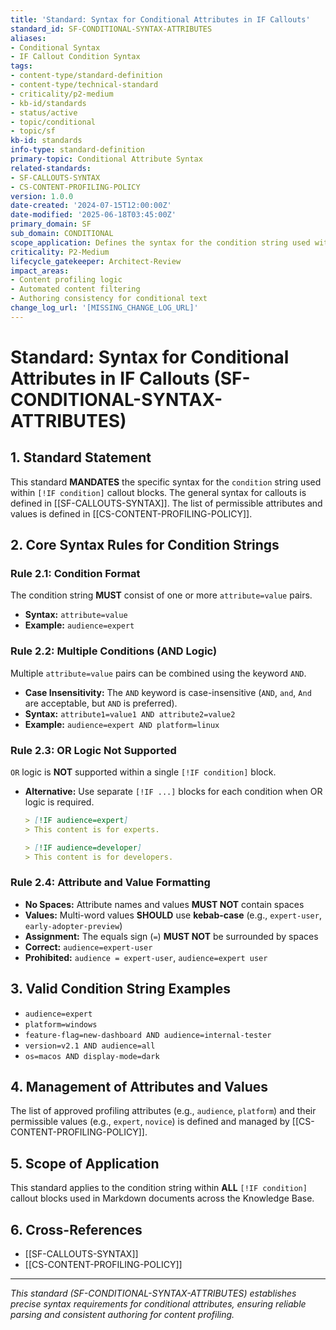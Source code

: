 ```yaml
---
title: 'Standard: Syntax for Conditional Attributes in IF Callouts'
standard_id: SF-CONDITIONAL-SYNTAX-ATTRIBUTES
aliases:
- Conditional Syntax
- IF Callout Condition Syntax
tags:
- content-type/standard-definition
- content-type/technical-standard
- criticality/p2-medium
- kb-id/standards
- status/active
- topic/conditional
- topic/sf
kb-id: standards
info-type: standard-definition
primary-topic: Conditional Attribute Syntax
related-standards:
- SF-CALLOUTS-SYNTAX
- CS-CONTENT-PROFILING-POLICY
version: 1.0.0
date-created: '2024-07-15T12:00:00Z'
date-modified: '2025-06-18T03:45:00Z'
primary_domain: SF
sub_domain: CONDITIONAL
scope_application: Defines the syntax for the condition string used within `[!IF condition]` callout blocks.
criticality: P2-Medium
lifecycle_gatekeeper: Architect-Review
impact_areas:
- Content profiling logic
- Automated content filtering
- Authoring consistency for conditional text
change_log_url: '[MISSING_CHANGE_LOG_URL]'
---
```

# Standard: Syntax for Conditional Attributes in IF Callouts (SF-CONDITIONAL-SYNTAX-ATTRIBUTES)

## 1. Standard Statement

This standard **MANDATES** the specific syntax for the `condition` string used within `[!IF condition]` callout blocks. The general syntax for callouts is defined in [[SF-CALLOUTS-SYNTAX]]. The list of permissible attributes and values is defined in [[CS-CONTENT-PROFILING-POLICY]].

## 2. Core Syntax Rules for Condition Strings

### Rule 2.1: Condition Format
The condition string **MUST** consist of one or more `attribute=value` pairs.
*   **Syntax:** `attribute=value`
*   **Example:** `audience=expert`

### Rule 2.2: Multiple Conditions (AND Logic)
Multiple `attribute=value` pairs can be combined using the keyword `AND`.
*   **Case Insensitivity:** The `AND` keyword is case-insensitive (`AND`, `and`, `And` are acceptable, but `AND` is preferred).
*   **Syntax:** `attribute1=value1 AND attribute2=value2`
*   **Example:** `audience=expert AND platform=linux`

### Rule 2.3: OR Logic Not Supported
`OR` logic is **NOT** supported within a single `[!IF condition]` block.
*   **Alternative:** Use separate `[!IF ...]` blocks for each condition when OR logic is required.
    ```markdown
    > [!IF audience=expert]
    > This content is for experts.

    > [!IF audience=developer]
    > This content is for developers.
    ```

### Rule 2.4: Attribute and Value Formatting
*   **No Spaces:** Attribute names and values **MUST NOT** contain spaces
*   **Values:** Multi-word values **SHOULD** use **kebab-case** (e.g., `expert-user`, `early-adopter-preview`)
*   **Assignment:** The equals sign (`=`) **MUST NOT** be surrounded by spaces
*   **Correct:** `audience=expert-user`
*   **Prohibited:** `audience = expert-user`, `audience=expert user`

## 3. Valid Condition String Examples

*   `audience=expert`
*   `platform=windows`
*   `feature-flag=new-dashboard AND audience=internal-tester`
*   `version=v2.1 AND audience=all`
*   `os=macos AND display-mode=dark`

## 4. Management of Attributes and Values

The list of approved profiling attributes (e.g., `audience`, `platform`) and their permissible values (e.g., `expert`, `novice`) is defined and managed by [[CS-CONTENT-PROFILING-POLICY]].

## 5. Scope of Application

This standard applies to the condition string within **ALL** `[!IF condition]` callout blocks used in Markdown documents across the Knowledge Base.

## 6. Cross-References
- [[SF-CALLOUTS-SYNTAX]]
- [[CS-CONTENT-PROFILING-POLICY]]

---
*This standard (SF-CONDITIONAL-SYNTAX-ATTRIBUTES) establishes precise syntax requirements for conditional attributes, ensuring reliable parsing and consistent authoring for content profiling.*
